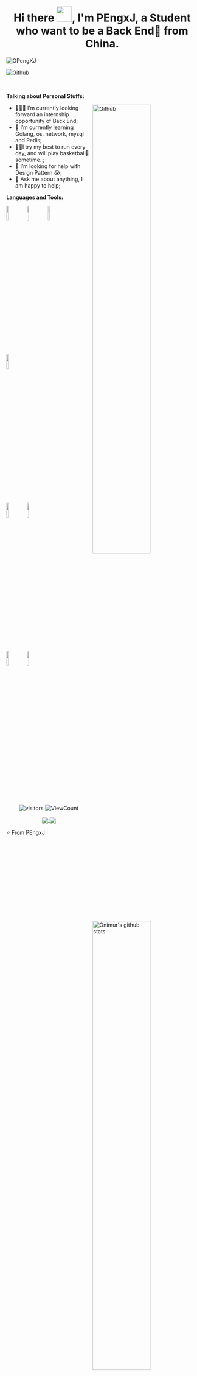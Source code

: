 <!-- Your title -->

<h1 align="center">Hi there <img src="https://tva1.sinaimg.cn/large/008vxvgGgy1h7ugncxoj1g306p06iqak.gif" width="40px">, I'm PEngxJ, a Student who want to be a Back End🚀 from China.</h1>
<p align="left"> <img src="https://komarev.com/ghpvc/?username=OPengXJ" alt="OPengXJ" /> </p>



<!-- Your badges
You can use the website to generate badges: https://shields.io/
-->

[![Github](https://img.shields.io/badge/-Github-000?style=flat&logo=Github&logoColor=white)](https://opengxj.github.io/about/)

&nbsp;

<!-- Talking about you -->
**Talking about Personal Stuffs:**

<!-- Any image aligned to the right. Beware the width -->
<img width="55%" align="right" alt="Github" src="https://tva1.sinaimg.cn/large/008vxvgGgy1h7ug0tf4ztj31700nhacz.jpg" />

- 👨🏽‍💻 I’m currently looking forward an internship opportunity of Back End;
- 🌱 I’m currently learning Golang, os, network, mysql and Redis; 
- 🏃🏻I try my best to run every day, and will play basketball🏀 sometime. ;
- 🤔 I’m looking for help with Design Pattern 😭;
- 💬 Ask me about anything, I am happy to help;

**Languages and Tools:** 

<!-- Your github readme stats
You can use this api: https://github.com/anuraghazra/github-readme-stats
-->

<p>
  <a href="https://github.com/onimur/handle-path-oz">
    <img width="55%" align="right" alt="Onimur's github stats" src="https://github-readme-stats.vercel.app/api?username=OPengXJ&show_icons=true&hide_border=true&theme=cobalt" />
  </a>

  <!-- Your languages and tools. Be careful with the alignment. 
  You can use this sites to get logos: https://www.vectorlogo.zone or https://simpleicons.org/
  -->

  <code><img width="10%" src="https://tva1.sinaimg.cn/large/008vxvgGgy1h7ugs61pukj303c01o0si.jpg"></code>
  <code><img width="10%" src="https://tva1.sinaimg.cn/large/008vxvgGgy1h7uh53rzpqj304601o743.jpg"></code>
  <code><img width="10%" src="https://tva1.sinaimg.cn/large/008vxvgGgy1h7uh559du9j304s01oq2q.jpg"></code>
  <br />
  <code><img width="10%" src="https://tva1.sinaimg.cn/large/008vxvgGgy1h7uh51y96zj30go0c2gls.jpg"></code>
  <br />
  <code><img width="10%" src="https://www.vectorlogo.zone/logos/mysql/mysql-ar21.svg"></code>
  <code><img width="10%" src="https://tva1.sinaimg.cn/large/008vxvgGgy1h7uh8yohfdj303c01o3ya.jpg"></code>
  <br />
  <code><img width="10%" src="https://www.vectorlogo.zone/logos/git-scm/git-scm-ar21.svg"></code>
  <code><img width="10%" src="https://www.vectorlogo.zone/logos/gnu_bash/gnu_bash-ar21.svg"></code>
</p>

<!-- Your hits or visitors
site: http://hits.dwyl.com or https://visitor-badge.glitch.me
Both apis are in trouble due to the number of requests, if you know any other to register visitors, great
-->

<p align="center">
  <img alt="visitors" src="https://visitor-badge.glitch.me/badge?page_id=OPengXJ.OPengXJ" />
  <!-- https://github.com/wesky93/views this is a clone of the hits -->
  <img alt="ViewCount" src="https://views.whatilearened.today/views/github/OPengXJ/OPengXJ.svg" />
</p>

<!-- Its main projects -->

<p align="center">
  <a href="https://github.com/OPengXJ/handle-path-oz">
    <img align="center" src="https://github-readme-stats.vercel.app/api/pin/?username=OPengXJ&repo=GoPro" />
  </a>
  <a href="https://github.com/OPengXJ/circleci-github-changelog-generator">
    <img align="center" src="https://github-readme-stats.vercel.app/api/pin/?username=OPengXJ&repo=OPengXJ.github.io" />
  </a>
</p>

<!-- This readme was created by Murillo Comino - https://github.com/onimur -->
⭐️ From [PEngxJ](https://github.com/OPengXJ)
